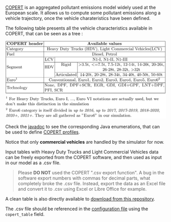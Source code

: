 [COPERT](https://www.emisia.com/utilities/copert/) is an aggregated pollutant
emissions model widely used at the European scale. It allows us to compute some
pollutant emissions along a vehicle trajectory, once the vehicle charateristics
have been defined.

The following table presents all the vehicle characteristics available in
COPERT, that can be seen as a tree :

![COPERT Table](/documentation/copert.png)

Check the
[javadoc](https://smartgov-liris.github.io/SmartGovLezModelUFD/org/liris/smartgov/lez/core/copert/fields/package-frame.html)
to see the corresponding Java enumerations, that can be used to define [COPERT
profiles](COPERT-Profiles.md).

Notice that only **commercial vehicles** are handled by the simulator for now.

Input tables with Heavy Duty Trucks and Light Commercial Vehicles data can be
freely exported from the COPERT software, and then used as input in our model
as a .csv file.

> Please **DO NOT** used the COPERT ".csv export function". A bug in the
> software export numbers with commas for decimal parts, what completely broke
> the .csv file. Instead, export the data as an Excel file and convert it to .csv
> using Excel or Libre Office for example.

A clean table is also directly available to [download from this
repository](https://github.com/smartgov-liris/SmartGovLezModelUFD/blob/master/input/copert/Hot_Emissions_Parameters_France.csv).

The .csv file should be referenced in the [configuration
file](Configuration-File.md) using the `copert_table` field.
